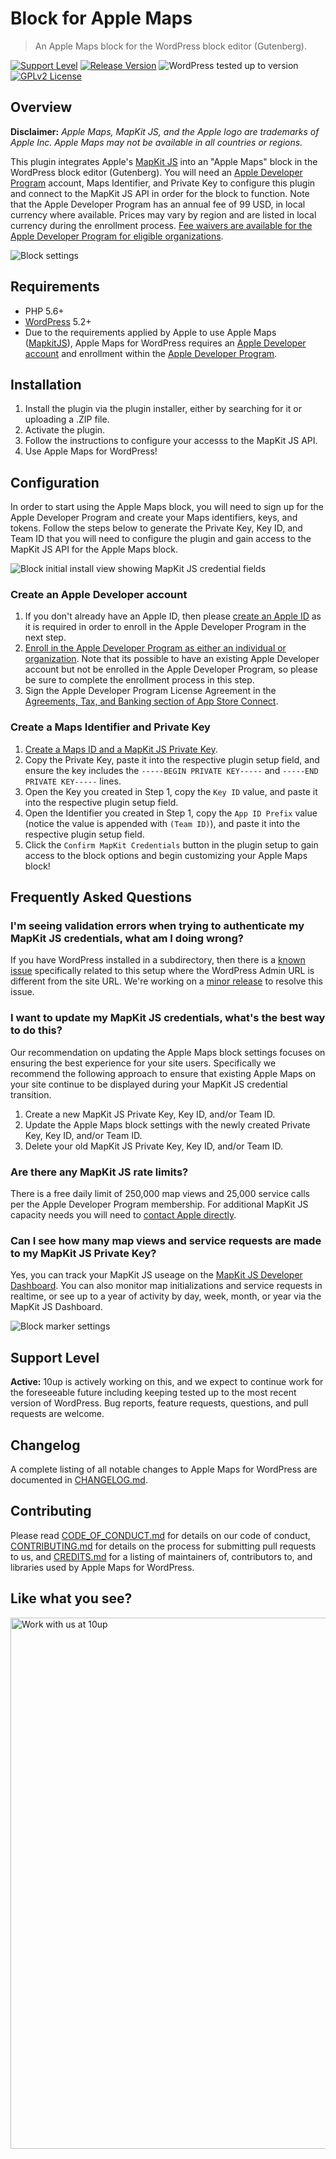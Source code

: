 # Block for Apple Maps

> An Apple Maps block for the WordPress block editor (Gutenberg).

[![Support Level](https://img.shields.io/badge/support-active-green.svg)](#support-level) [![Release Version](https://img.shields.io/github/release/10up/maps-block-apple.svg)](https://github.com/10up/maps-block-apple/releases/latest) ![WordPress tested up to version](https://img.shields.io/badge/WordPress-v5.4%20tested-success.svg) [![GPLv2 License](https://img.shields.io/github/license/10up/maps-block-apple.svg)](https://github.com/10up/maps-block-apple/blob/develop/LICENSE.md)

## Overview

**Disclaimer:** _Apple Maps, MapKit JS, and the Apple logo are trademarks of Apple Inc.  Apple Maps may not be available in all countries or regions._

This plugin integrates Apple's [MapKit JS](https://developer.apple.com/maps/mapkitjs/) into an "Apple Maps" block in the WordPress block editor (Gutenberg).  You will need an [Apple Developer Program](https://developer.apple.com/programs/) account, Maps Identifier, and Private Key to configure this plugin and connect to the MapKit JS API in order for the block to function.  Note that the Apple Developer Program has an annual fee of 99 USD, in local currency where available.  Prices may vary by region and are listed in local currency during the enrollment process.  [Fee waivers are available for the Apple Developer Program for eligible organizations](https://developer.apple.com/support/membership-fee-waiver/).

![Block settings](.wordpress-org/screenshot-1.png "Example of Apple Maps block in the new WordPress editor")

## Requirements

* PHP 5.6+
* [WordPress](http://wordpress.org/) 5.2+
* Due to the requirements applied by Apple to use Apple Maps ([MapkitJS](https://developer.apple.com/maps/mapkitjs/)), Apple Maps for WordPress requires an [Apple Developer](https://developer.apple.com/) [account](https://developer.apple.com/account/) and enrollment within the [Apple Developer Program](https://developer.apple.com/programs/).

## Installation

1. Install the plugin via the plugin installer, either by searching for it or uploading a .ZIP file.
1. Activate the plugin.
1. Follow the instructions to configure your accesss to the MapKit JS API.
1. Use Apple Maps for WordPress!

## Configuration

In order to start using the Apple Maps block, you will need to sign up for the Apple Developer Program and create your Maps identifiers, keys, and tokens.  Follow the steps below to generate the Private Key, Key ID, and Team ID that you will need to configure the plugin and gain access to the MapKit JS API for the Apple Maps block.

![Block initial install view showing MapKit JS credential fields](.wordpress-org/screenshot-3.png "Example of Apple Maps block showing MapKit JS credential fields in the new WordPress editor")

### Create an Apple Developer account

1. If you don't already have an Apple ID, then please [create an Apple ID](https://appleid.apple.com/account#!&page=create) as it is required in order to enroll in the Apple Developer Program in the next step.
1. [Enroll in the Apple Developer Program as either an individual or organization](https://developer.apple.com/programs/enroll/).  Note that its possible to have an existing Apple Developer account but not be enrolled in the Apple Developer Program, so please be sure to complete the enrollment process in this step.
1. Sign the Apple Developer Program License Agreement in the [Agreements, Tax, and Banking section of App Store Connect](https://appstoreconnect.apple.com/WebObjects/iTunesConnect.woa/da/jumpTo?page=contracts).

### Create a Maps Identifier and Private Key

1. [Create a Maps ID and a MapKit JS Private Key](https://developer.apple.com/documentation/mapkitjs/creating_a_maps_identifier_and_a_private_key).
1. Copy the Private Key, paste it into the respective plugin setup field, and ensure the key includes the `-----BEGIN PRIVATE KEY-----` and `-----END PRIVATE KEY-----` lines.
1. Open the Key you created in Step 1, copy the `Key ID` value, and paste it into the respective plugin setup field.
1. Open the Identifier you created in Step 1, copy the `App ID Prefix` value (notice the value is appended with `(Team ID)`), and paste it into the respective plugin setup field.
1. Click the `Confirm MapKit Credentials` button in the plugin setup to gain access to the block options and begin customizing your Apple Maps block!

## Frequently Asked Questions

### I'm seeing validation errors when trying to authenticate my MapKit JS credentials, what am I doing wrong?

If you have WordPress installed in a subdirectory, then there is a [known issue](https://github.com/10up/maps-block-apple/issues/34) specifically related to this setup where the WordPress Admin URL is different from the site URL.  We're working on a [minor release](https://github.com/10up/maps-block-apple/milestone/3) to resolve this issue.

### I want to update my MapKit JS credentials, what's the best way to do this?

Our recommendation on updating the Apple Maps block settings focuses on ensuring the best experience for your site users.  Specifically we recommend the following approach to ensure that existing Apple Maps on your site continue to be displayed during your MapKit JS credential transition.

1. Create a new MapKit JS Private Key, Key ID, and/or Team ID.
2. Update the Apple Maps block settings with the newly created Private Key, Key ID, and/or Team ID.
3. Delete your old MapKit JS Private Key, Key ID, and/or Team ID.

### Are there any MapKit JS rate limits?

There is a free daily limit of 250,000 map views and 25,000 service calls per the Apple Developer Program membership.  For additional MapKit JS capacity needs you will need to [contact Apple directly](https://developer.apple.com/contact/request/mapkitjs/).

### Can I see how many map views and service requests are made to my MapKit JS Private Key?

Yes, you can track your MapKit JS useage on the [MapKit JS Developer Dashboard](https://maps.developer.apple.com/).  You can also monitor map initializations and service requests in realtime, or see up to a year of activity by day, week, month, or year via the MapKit JS Dashboard.

![Block marker settings](.wordpress-org/screenshot-2.png "Example of Apple Maps block showing Marker settings in the new WordPress editor")

## Support Level

**Active:** 10up is actively working on this, and we expect to continue work for the foreseeable future including keeping tested up to the most recent version of WordPress.  Bug reports, feature requests, questions, and pull requests are welcome.

## Changelog

A complete listing of all notable changes to Apple Maps for WordPress are documented in [CHANGELOG.md](https://github.com/10up/maps-block-apple/blob/develop/CHANGELOG.md).

## Contributing

Please read [CODE_OF_CONDUCT.md](https://github.com/10up/maps-block-apple/blob/develop/CODE_OF_CONDUCT.md) for details on our code of conduct, [CONTRIBUTING.md](https://github.com/10up/maps-block-apple/blob/develop/CONTRIBUTING.md) for details on the process for submitting pull requests to us, and [CREDITS.md](https://github.com/10up/maps-block-apple/blob/develop/CREDITS.md) for a listing of maintainers of, contributors to, and libraries used by Apple Maps for WordPress.

## Like what you see?

<a href="http://10up.com/contact/"><img src="https://10updotcom-wpengine.s3.amazonaws.com/uploads/2016/10/10up-Github-Banner.png" width="850" alt="Work with us at 10up"></a>
